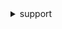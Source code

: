 <details>

<summary>
support
</summary>

- <details><summary>add-attachments-to-set</summary>

  * --attachment-set-id
  * --attachments
  * --cli-input-json
  * --cli-input-yaml
  * --generate-cli-skeleton


- <details><summary>add-communication-to-case</summary>

  * --case-id
  * --communication-body
  * --cc-email-addresses
  * --attachment-set-id
  * --cli-input-json
  * --cli-input-yaml
  * --generate-cli-skeleton


- <details><summary>create-case</summary>

  * --subject
  * --service-code
  * --severity-code
  * --category-code
  * --communication-body
  * --cc-email-addresses
  * --language
  * --issue-type
  * --attachment-set-id
  * --cli-input-json
  * --cli-input-yaml
  * --generate-cli-skeleton


- <details><summary>describe-attachment</summary>

  * --attachment-id
  * --cli-input-json
  * --cli-input-yaml
  * --generate-cli-skeleton


- <details><summary>describe-cases</summary>

  * --case-id-list
  * --display-id
  * --after-time
  * --before-time
  * --include-resolved-cases
  * --no-include-resolved-cases
  * --language
  * --include-communications
  * --no-include-communications
  * --cli-input-json
  * --cli-input-yaml
  * --starting-token
  * --page-size
  * --max-items
  * --generate-cli-skeleton


- <details><summary>describe-communications</summary>

  * --case-id
  * --before-time
  * --after-time
  * --cli-input-json
  * --cli-input-yaml
  * --starting-token
  * --page-size
  * --max-items
  * --generate-cli-skeleton


- <details><summary>describe-services</summary>

  * --service-code-list
  * --language
  * --cli-input-json
  * --cli-input-yaml
  * --generate-cli-skeleton


- <details><summary>describe-severity-levels</summary>

  * --language
  * --cli-input-json
  * --cli-input-yaml
  * --generate-cli-skeleton


- <details><summary>describe-trusted-advisor-check-refresh-statuses</summary>

  * --check-ids
  * --cli-input-json
  * --cli-input-yaml
  * --generate-cli-skeleton


- <details><summary>describe-trusted-advisor-check-result</summary>

  * --check-id
  * --language
  * --cli-input-json
  * --cli-input-yaml
  * --generate-cli-skeleton


- <details><summary>describe-trusted-advisor-checks</summary>

  * --language
  * --cli-input-json
  * --cli-input-yaml
  * --generate-cli-skeleton


- <details><summary>describe-trusted-advisor-check-summaries</summary>

  * --check-ids
  * --cli-input-json
  * --cli-input-yaml
  * --generate-cli-skeleton


- <details><summary>help</summary>

  * 


- <details><summary>refresh-trusted-advisor-check</summary>

  * --check-id
  * --cli-input-json
  * --cli-input-yaml
  * --generate-cli-skeleton


- <details><summary>resolve-case</summary>

  * --case-id
  * --cli-input-json
  * --cli-input-yaml
  * --generate-cli-skeleton


</details>

